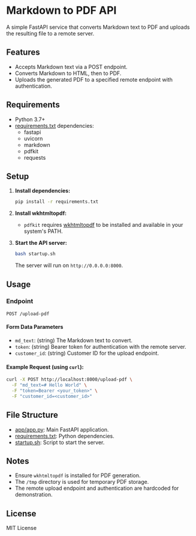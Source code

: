 # Markdown to PDF API

A simple FastAPI service that converts Markdown text to PDF and uploads the resulting file to a remote server.

## Features

- Accepts Markdown text via a POST endpoint.
- Converts Markdown to HTML, then to PDF.
- Uploads the generated PDF to a specified remote endpoint with authentication.

## Requirements

- Python 3.7+
- [requirements.txt](requirements.txt) dependencies:
  - fastapi
  - uvicorn
  - markdown
  - pdfkit
  - requests

## Setup

1. **Install dependencies:**
   ```sh
   pip install -r requirements.txt
   ```

2. **Install wkhtmltopdf:**
   - `pdfkit` requires [wkhtmltopdf](https://wkhtmltopdf.org/) to be installed and available in your system's PATH.

3. **Start the API server:**
   ```sh
   bash startup.sh
   ```
   The server will run on `http://0.0.0.0:8000`.

## Usage

### Endpoint

`POST /upload-pdf`

#### Form Data Parameters

- `md_text`: (string) The Markdown text to convert.
- `token`: (string) Bearer token for authentication with the remote server.
- `customer_id`: (string) Customer ID for the upload endpoint.

#### Example Request (using `curl`):

```sh
curl -X POST http://localhost:8000/upload-pdf \
  -F "md_text=# Hello World" \
  -F "token=Bearer <your_token>" \
  -F "customer_id=<customer_id>"
```

## File Structure

- [app/app.py](app/app.py): Main FastAPI application.
- [requirements.txt](requirements.txt): Python dependencies.
- [startup.sh](startup.sh): Script to start the server.

## Notes

- Ensure `wkhtmltopdf` is installed for PDF generation.
- The `/tmp` directory is used for temporary PDF storage.
- The remote upload endpoint and authentication are hardcoded for demonstration.

## License

MIT License